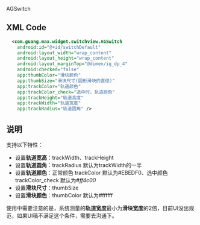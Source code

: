 AGSwitch

## XML Code

```xml
  <com.guang.max.widget.switchview.AGSwitch
    android:id="@+id/switchDefault"
    android:layout_width="wrap_content"
    android:layout_height="wrap_content"
    android:layout_marginTop="@dimen/ig_dp_4"
    android:checked="false"
    app:thumbColor="滑块颜色"
    app:thumbSize="滑块尺寸(圆形滑块的直径)"
    app:trackColor="轨道颜色"
    app:trackColor_check="选中时，轨道颜色"
    app:trackHeight="轨道高度"
    app:trackWidth="轨道宽度"
    app:trackRadius="轨道圆角" />
```

## 说明

支持以下特性：

- 设置**轨道宽高**：trackWidth、trackHeight
- 设置**轨道圆角**：trackRadius 默认为trackWidth的一半
- 设置**轨道颜色**：正常颜色 trackColor 默认为#EBEDF0、选中颜色 trackColor_check 默认为#*ff4c00*
- 设置**滑块尺寸**：thumbSize
- 设置**滑块颜色**：thumbColor 默认为#ffffff

使用中需要注意的是，系统测量的**轨道宽度**最小为**滑块宽度**的2倍，目前UI没出规范，如果UI稿不满足这个条件，需要去沟通下。